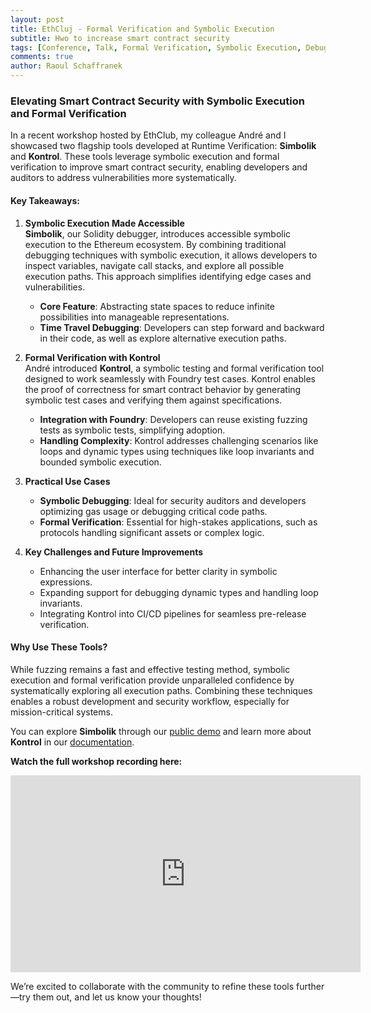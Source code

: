```yaml
---
layout: post
title: EthCluj - Formal Verification and Symbolic Execution
subtitle: Hwo to increase smart contract security
tags: [Conference, Talk, Formal Verification, Symbolic Execution, Debugging, Solidity, EVM]
comments: true
author: Raoul Schaffranek
---
```


### Elevating Smart Contract Security with Symbolic Execution and Formal Verification

In a recent workshop hosted by EthClub, my colleague André and I showcased two flagship tools developed at Runtime Verification: **Simbolik** and **Kontrol**. These tools leverage symbolic execution and formal verification to improve smart contract security, enabling developers and auditors to address vulnerabilities more systematically.

#### Key Takeaways:

1. **Symbolic Execution Made Accessible**  
   **Simbolik**, our Solidity debugger, introduces accessible symbolic execution to the Ethereum ecosystem. By combining traditional debugging techniques with symbolic execution, it allows developers to inspect variables, navigate call stacks, and explore all possible execution paths. This approach simplifies identifying edge cases and vulnerabilities.

   - **Core Feature**: Abstracting state spaces to reduce infinite possibilities into manageable representations.
   - **Time Travel Debugging**: Developers can step forward and backward in their code, as well as explore alternative execution paths.

2. **Formal Verification with Kontrol**  
   André introduced **Kontrol**, a symbolic testing and formal verification tool designed to work seamlessly with Foundry test cases. Kontrol enables the proof of correctness for smart contract behavior by generating symbolic test cases and verifying them against specifications.

   - **Integration with Foundry**: Developers can reuse existing fuzzing tests as symbolic tests, simplifying adoption.
   - **Handling Complexity**: Kontrol addresses challenging scenarios like loops and dynamic types using techniques like loop invariants and bounded symbolic execution.

3. **Practical Use Cases**  
   - **Symbolic Debugging**: Ideal for security auditors and developers optimizing gas usage or debugging critical code paths.
   - **Formal Verification**: Essential for high-stakes applications, such as protocols handling significant assets or complex logic.

4. **Key Challenges and Future Improvements**  
   - Enhancing the user interface for better clarity in symbolic expressions.
   - Expanding support for debugging dynamic types and handling loop invariants.
   - Integrating Kontrol into CI/CD pipelines for seamless pre-release verification.

#### Why Use These Tools?

While fuzzing remains a fast and effective testing method, symbolic execution and formal verification provide unparalleled confidence by systematically exploring all execution paths. Combining these techniques enables a robust development and security workflow, especially for mission-critical systems.

You can explore **Simbolik** through our [public demo](https://simbolik.runtimeverification.com) and learn more about **Kontrol** in our [documentation](https://docs.runtimeverification.com/kontrol).

**Watch the full workshop recording here:**

<iframe width="560" height="315" src="https://www.youtube.com/embed/PL_XqX3Qx6A?si=GYVxWy7iW39_BilN" title="YouTube video player" frameborder="0" allow="accelerometer; autoplay; clipboard-write; encrypted-media; gyroscope; picture-in-picture; web-share" referrerpolicy="strict-origin-when-cross-origin" allowfullscreen></iframe>

We’re excited to collaborate with the community to refine these tools further—try them out, and let us know your thoughts!
